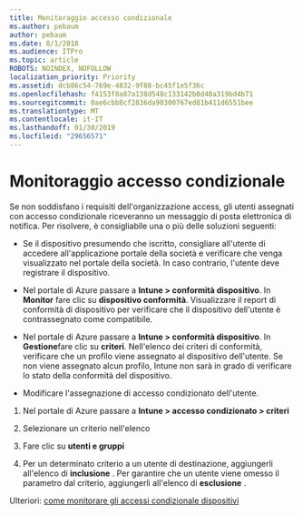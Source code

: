 ```yaml
---
title: Monitoraggio accesso condizionale
ms.author: pebaum
author: pebaum
ms.date: 8/1/2018
ms.audience: ITPro
ms.topic: article
ROBOTS: NOINDEX, NOFOLLOW
localization_priority: Priority
ms.assetid: dcb86c54-769e-4832-9f88-bc45f1e5f36c
ms.openlocfilehash: f4153f8a87a138d548c133142b0d48a319bd4b71
ms.sourcegitcommit: 0ae6cbb8cf2836da98300767ed81b411d6551bee
ms.translationtype: MT
ms.contentlocale: it-IT
ms.lasthandoff: 01/30/2019
ms.locfileid: "29656571"
---
```

# <a name="monitoring-conditional-access"></a>Monitoraggio accesso condizionale

Se non soddisfano i requisiti dell'organizzazione access, gli utenti assegnati con accesso condizionale riceveranno un messaggio di posta elettronica di notifica. Per risolvere, è consigliabile una o più delle soluzioni seguenti:
  
- Se il dispositivo presumendo che iscritto, consigliare all'utente di accedere all'applicazione portale della società e verificare che venga visualizzato nel portale della società. In caso contrario, l'utente deve registrare il dispositivo.
    
- Nel portale di Azure passare a **Intune \> conformità dispositivo**. In **Monitor** fare clic su **dispositivo conformità**. Visualizzare il report di conformità di dispositivo per verificare che il dispositivo dell'utente è contrassegnato come compatibile. 
    
- Nel portale di Azure passare a **Intune \> conformità dispositivo**. In **Gestione**fare clic su **criteri**. Nell'elenco dei criteri di conformità, verificare che un profilo viene assegnato al dispositivo dell'utente. Se non viene assegnato alcun profilo, Intune non sarà in grado di verificare lo stato della conformità del dispositivo. 
    
- Modificare l'assegnazione di accesso condizionato dell'utente.
    
1. Nel portale di Azure passare a **Intune \> accesso condizionato \> criteri**
    
2. Selezionare un criterio nell'elenco
    
3. Fare clic su **utenti e gruppi**
    
4. Per un determinato criterio a un utente di destinazione, aggiungerli all'elenco di **inclusione** . Per garantire che un utente viene omesso il parametro dal criterio, aggiungerli all'elenco di **esclusione** . 
    
Ulteriori: [come monitorare gli accessi condizionale dispositivi](https://docs.microsoft.com/intune/conditional-access-exchange-monitor)
  

